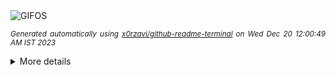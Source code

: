 <div align="justify">
<picture>
    <source media="(prefers-color-scheme: dark)" srcset="https://i.ibb.co/TvCNCtS/output-gif.gif">
    <source media="(prefers-color-scheme: light)" srcset="https://i.ibb.co/TvCNCtS/output-gif.gif">
    <img alt="GIFOS" src="https://i.ibb.co/TvCNCtS/output-gif.gif">
</picture>

<sub><i>Generated automatically using [x0rzavi/github-readme-terminal](https://github.com/x0rzavi/github-readme-terminal) on Wed Dec 20 12:00:49 AM IST 2023</i></sub>

<details>
<summary>More details</summary>

</details>
</div>

<!-- Image deletion URL: https://ibb.co/3rJPJcq/93ff4cb6dcaa7f5bc101bb2150696f66 -->